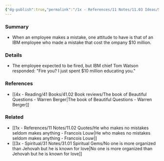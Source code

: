 ```yaml
---
{"dg-publish":true,"permalink":"/1x - References/11 Notes/11.03 Ideas/Should you fire a person who just made an expensive mistake/","title":"Should you fire a person who just made an expensive mistake","created":"2023-06-07T23:46:41.000+03:00","updated":"2024-02-14T20:18:24.235+03:00"}
---
```



### Summary
- When an employee makes a mistake, one attitude to have is that of an IBM employee who made a mistake that cost the ompany $10 million.

### Details
- The employee expected to be fired, but IBM chief Tom Watson responded: "Fire you? I just spent $10 million educating you."

### References
- [[4x - Reading/41 Books/41.02 Book reviews/The book of Beautiful Questions - Warren Berger\|The book of Beautiful Questions - Warren Berger]]

### Related
- [[1x - References/11 Notes/11.02 Quotes/He who makes no mistakes seldom makes anything - Francois Louw\|He who makes no mistakes seldom makes anything - Francois Louw]]
- [[3x - Spiritual/31 Notes/31.01 Spiritual Gems/No one is more organized than Jehovah but he is known for love\|No one is more organized than Jehovah but he is known for love]]
